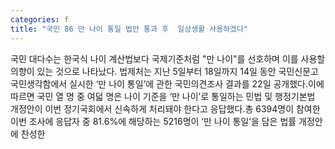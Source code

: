 ```yaml
---
categories: f
title: "국민 86 만 나이 통일 법안 통과 후  일상생활 사용하겠다"
---
```

국민 대다수는 한국식 나이 계산법보다 국제기준처럼 "만 나이"를 선호하며 이를 사용할 의향이 있는 것으로 나타났다. 법제처는 지난 5일부터 18일까지 14일 동안 국민신문고 국민생각함에서 실시한 ‘만 나이 통일’에 관한 국민의견조사 결과를 22일 공개했다.이에 따르면 국민 열 명 중 여덟 명은 나이 기준을 ‘만 나이’로 통일하는 민법 및 행정기본법 개정안이 이번 정기국회에서 신속하게 처리돼야 한다고 응답했다.총 6394명이 참여한 이번 조사에 응답자 중 81.6%에 해당하는 5216명이 ‘만 나이 통일’을 담은 법률 개정안에 찬성한
